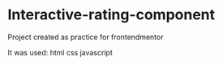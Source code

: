 # Interactive-rating-component

Project created as practice for frontendmentor

It was used:
html
css
javascript

